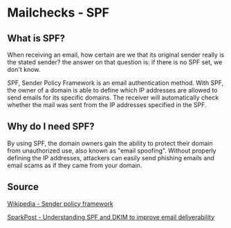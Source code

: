 # Mailchecks - SPF

## What is SPF?

When receiving an email, how certain are we that its original sender really is the stated sender?
the answer on that question is: if there is no SPF set, we don't know.

SPF, Sender Policy Framework is an email authentication method. With SPF, the owner of a domain is able to define which IP addresses are allowed to send emails for its specific domains.
The receiver will automatically check whether the mail was sent from the IP addresses specified in the SPF.


## Why do I need SPF?

By using SPF, the domain owners gain the ability to protect their domain from unauthorized use, also known as "email spoofing".
Without properly defining the IP addresses, attackers can easily send phishing emails and email scams as if they came from your domain.


## Source

[Wikipedia - Sender policy framework](https://en.wikipedia.org/wiki/Sender_Policy_Framework)

[SparkPost - Understanding SPF and DKIM to improve email deliverability](https://www.sparkpost.com/blog/understanding-spf-and-dkim/)
